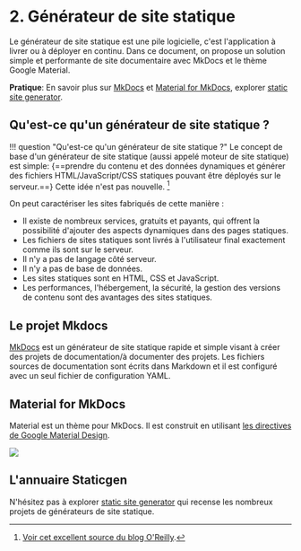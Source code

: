 # 2. Générateur de site statique

Le générateur de site statique est une pile logicielle, c'est l'application à livrer ou à déployer en continu. Dans ce document, on propose un solution simple et performante de site documentaire avec MkDocs et le thème Google Material.

**Pratique**: En savoir plus sur [MkDocs](http://www.mkdocs.org/) et [Material for MkDocs](http://squidfunk.github.io/mkdocs-material/), explorer [static site generator](https://www.staticgen.com/).

## Qu'est-ce qu'un générateur de site statique ?

!!! question "Qu'est-ce qu'un générateur de site statique ?"
    Le concept de base d'un générateur de site statique (aussi appelé moteur de site statique) est simple: {==prendre du contenu et des données dynamiques et générer des fichiers HTML/JavaScript/CSS statiques pouvant être déployés sur le serveur.==} Cette idée n'est pas nouvelle. [^static-site-generators]

[^static-site-generators]: [Voir cet excellent source  du blog O'Reilly](https://www.oreilly.com/ideas/static-site-generators).

On peut caractériser les sites fabriqués de cette manière :

* Il existe de nombreux services, gratuits et payants, qui offrent la possibilité d'ajouter des aspects dynamiques dans des pages statiques.
* Les fichiers de sites statiques sont livrés à l'utilisateur final exactement comme ils sont sur le serveur.
* Il n'y a pas de langage côté serveur.
* Il n'y a pas de base de données.
* Les sites statiques sont en HTML, CSS et JavaScript.
* Les performances, l'hébergement, la sécurité, la gestion des versions de contenu sont des avantages des sites statiques.

## Le projet Mkdocs

[MkDocs](http://www.mkdocs.org/) est un générateur de site statique rapide et simple visant à créer des projets de documentation/à documenter des projets. Les fichiers sources de documentation sont écrits dans Markdown et il est configuré avec un seul fichier de configuration YAML.

## Material for MkDocs

Material est un thème pour MkDocs. Il est construit en utilisant [les directives de Google Material Design](https://material.io/guidelines/material-design/).

![](http://squidfunk.github.io/mkdocs-material/images/material.png)

## L'annuaire Staticgen

N'hésitez pas à explorer [static site generator](https://www.staticgen.com/) qui recense les nombreux projets de générateurs de site statique.
